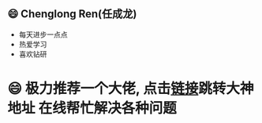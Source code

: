 ## 😄 Chenglong Ren(任成龙)
- 每天进步一点点
- 热爱学习
- 喜欢钻研
# 😄 极力推荐一个大佬, 点击[链接](https://github.com/softwareking)跳转大神地址 在线帮忙解决各种问题





<!--
**rcllong/rcllong** is a ✨ _special_ ✨ repository because its `README.md` (this file) appears on your GitHub profile.

Here are some ideas to get you started:

- 🔭 I’m currently working on ...
- 🌱 I’m currently learning ...
- 👯 I’m looking to collaborate on ...
- 🤔 I’m looking for help with ...
- 💬 Ask me about ...
- 📫 How to reach me: ...
- 😄 Pronouns: ...
- ⚡ Fun fact: ...
-->
